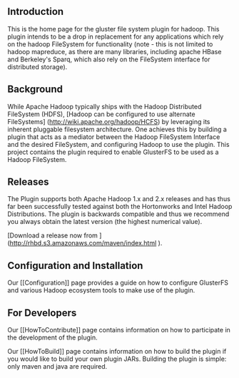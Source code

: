 ## Introduction ##

This is the home page for the gluster file system plugin for hadoop.  This plugin intends to be a drop in replacement for any applications which rely on the hadoop FileSystem for functionality (note - this is not limited to hadoop mapreduce, as there are many libraries, including apache HBase and Berkeley's Sparq, which also rely on the FileSystem interface for distributed storage).

## Background ##

While Apache Hadoop typically ships with the Hadoop Distributed FileSystem (HDFS), [Hadoop can be configured to use alternate FileSystems] (http://wiki.apache.org/hadoop/HCFS) by leveraging its inherent pluggable filesystem architecture. One achieves this by building a plugin that acts as a mediator between the Hadoop FileSystem Interface and the desired FileSystem, and configuring Hadoop to use the plugin. This project contains the plugin required to enable GlusterFS to be used as a Hadoop FileSystem. 

## Releases ##

The Plugin supports both Apache Hadoop 1.x and 2.x releases and has thus far been successfully tested against both the Hortonworks and Intel Hadoop Distributions. The plugin is backwards compatible and thus we recommend you always obtain the latest version (the highest numerical value). 

[Download a release now from ] (http://rhbd.s3.amazonaws.com/maven/index.html ). 

## Configuration and Installation ##

Our [[Configuration]] page provides a guide on how to configure GlusterFS and various Hadoop ecosystem tools to make use of the plugin.  

## For Developers ##

Our [[HowToContribute]] page contains information on how to participate in the development of the plugin.

Our [[HowToBuild]] page contains information on how to build the plugin if you would like to build your own plugin JARs.  Building the plugin is simple: only maven and java are required. 